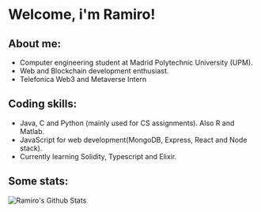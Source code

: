 # Welcome, i'm Ramiro!

## About me:

* Computer engineering student at Madrid Polytechnic University (UPM).
* Web and Blockchain development enthusiast.
* Telefonica Web3 and Metaverse Intern 

## Coding skills:

* Java, C and Python (mainly used for CS assignments). Also R and Matlab. 
* JavaScript for web development(MongoDB, Express, React and Node stack).
* Currently learning Solidity, Typescript and Elixir.

## Some stats:

![Ramiro's Github Stats](https://github-readme-stats.vercel.app/api?username=ramirolc02&bg_color=30,0ff1ce,904e95&title_color=fff&text_color=fff)
